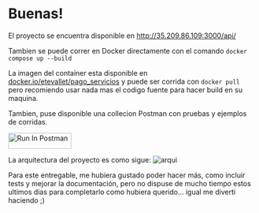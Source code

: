 # Buenas!

El proyecto se encuentra disponible en http://35.209.86.109:3000/api/

Tambien se puede correr en Docker directamente con el comando
`docker compose up --build`

La imagen del container esta disponible en [docker.io/etevallet/pago_servicios](https://docker.io/etevallet/pago_servicios) y puede ser corrida con `docker pull` pero recomiendo usar nada mas el codigo fuente para hacer build en su maquina.

Tambien, puse disponible una collecion Postman con pruebas y ejemplos de corridas.

[<img src="https://run.pstmn.io/button.svg" alt="Run In Postman" style="width: 128px; height: 32px;">](https://app.getpostman.com/run-collection/17577771-03da51dd-31c1-4641-9933-3109c890e6f0?action=collection%2Ffork&source=rip_markdown&collection-url=entityId%3D17577771-03da51dd-31c1-4641-9933-3109c890e6f0%26entityType%3Dcollection%26workspaceId%3De2d8a7e7-9047-4f27-8d1b-6a89e9763cd2)

La arquitectura del proyecto es como sigue:
![arqui](https://github.com/user-attachments/assets/e8bc999c-45dc-4d20-aef5-a6d8729d4eb0)


Para este entregable, me hubiera gustado poder hacer más, como incluir tests y mejorar la documentación, pero no dispuse de mucho tiempo estos ultimos dias para completarlo como hubiera querido... igual me diverti haciendo ;)
